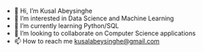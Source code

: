 - 👋 Hi, I’m Kusal Abeysinghe
- 👀 I’m interested in Data Science and Machine Learning
- 🌱 I’m currently learning Python/SQL
- 💞️ I’m looking to collaborate on Computer Science applications
- 📫 How to reach me kusalabeysinghe@gmail.com

<!---
KusaLLL/KusaLLL is a ✨ special ✨ repository because its `README.md` (this file) appears on your GitHub profile.
You can click the Preview link to take a look at your changes.
--->
